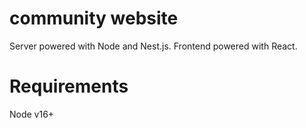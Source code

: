 #  community website

Server powered with Node and Nest.js.
Frontend powered with React.

# Requirements
Node v16+
